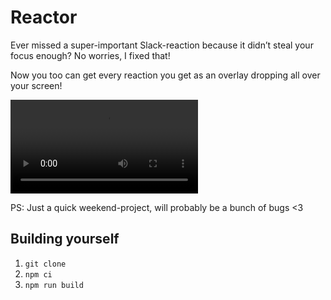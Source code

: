 # Reactor

Ever missed a super-important Slack-reaction because it didn’t steal your focus enough?
No worries, I fixed that!

Now you too can get every reaction you get as an overlay dropping all over your screen!

![How it works](https://i.imgur.com/MPv5sPc.mp4)

PS: Just a quick weekend-project, will probably be a bunch of bugs <3

## Building yourself

1. `git clone`
2. `npm ci`
3. `npm run build`